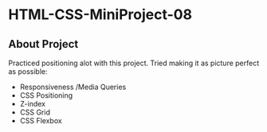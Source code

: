 # HTML-CSS-MiniProject-08
## About Project
Practiced positioning alot with this project. Tried making it as picture perfect as possible:

- Responsiveness /Media Queries
- CSS Positioning
- Z-index
- CSS Grid
- CSS Flexbox
